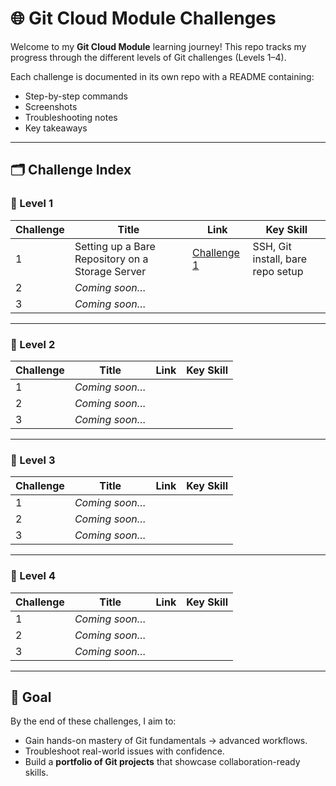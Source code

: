 # 🌐 Git Cloud Module Challenges

Welcome to my **Git Cloud Module** learning journey!
This repo tracks my progress through the different levels of Git challenges (Levels 1–4).

Each challenge is documented in its own repo with a README containing:

* Step-by-step commands
* Screenshots
* Troubleshooting notes
* Key takeaways

---

## 🗂️ Challenge Index

### 🔹 Level 1

| Challenge | Title                                            | Link                                           | Key Skill                         |
| --------- | ------------------------------------------------ | ---------------------------------------------- | --------------------------------- |
| 1         | Setting up a Bare Repository on a Storage Server | [Challenge 1]([./level-1/challenge-1/README.md](https://github.com/1suleyman/-Git-Cloud-Module-Challenge-Setting-up-a-Bare-Repository-on-a-Storage-Server)) | SSH, Git install, bare repo setup |
| 2         | *Coming soon…*                                   |                                                |                                   |
| 3         | *Coming soon…*                                   |                                                |                                   |

---

### 🔹 Level 2

| Challenge | Title          | Link | Key Skill |
| --------- | -------------- | ---- | --------- |
| 1         | *Coming soon…* |      |           |
| 2         | *Coming soon…* |      |           |
| 3         | *Coming soon…* |      |           |

---

### 🔹 Level 3

| Challenge | Title          | Link | Key Skill |
| --------- | -------------- | ---- | --------- |
| 1         | *Coming soon…* |      |           |
| 2         | *Coming soon…* |      |           |
| 3         | *Coming soon…* |      |           |

---

### 🔹 Level 4

| Challenge | Title          | Link | Key Skill |
| --------- | -------------- | ---- | --------- |
| 1         | *Coming soon…* |      |           |
| 2         | *Coming soon…* |      |           |
| 3         | *Coming soon…* |      |           |

---

## 🚀 Goal

By the end of these challenges, I aim to:

* Gain hands-on mastery of Git fundamentals → advanced workflows.
* Troubleshoot real-world issues with confidence.
* Build a **portfolio of Git projects** that showcase collaboration-ready skills.

